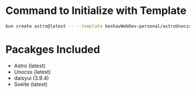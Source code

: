 # Command to Initialize with Template

```sh
bun create astro@latest -- --template keshavWebDev-personal/astroUnocssDaisyui-template#master
```
# Pacakges Included
- Astro (latest)
- Unocss (latest)
- daisyui (3.9.4)
- Svelte (latest)

